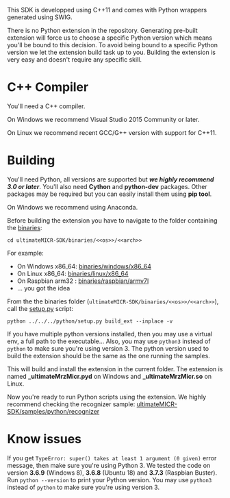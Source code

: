This SDK is developped using C++11 and comes with Python wrappers generated using SWIG.

There is no Python extension in the repository. Generating pre-built extension will force us to choose a specific Python version which means you'll be bound to this decision. 
To avoid being bound to a specific Python version we let the extension build task up to you. Building the extension is very easy and doesn't require any specific skill.

# C++ Compiler #
You'll need a C++ compiler. 

On Windows we recommend Visual Studio 2015 Community or later.

On Linux we recommend recent GCC/G++ version with support for C++11.

# Building #
You'll need Python, all versions are supported but ***we highly recommend 3.0 or later***. You'll also need **Cython** and **python-dev** packages. Other packages may be required but you can easily install them using **pip tool**.

On Windows we recommend using Anaconda.

Before building the extension you have to navigate to the folder containing the [binaries](../binaries):
```
cd ultimateMICR-SDK/binaries/<<os>>/<<arch>>
```
For example:
 - On Windows x86_64: [binaries/windows/x86_64](../binaries/windows/x86_64)
 - On Linux x86_64: [binaries/linux/x86_64](../binaries/linux/x86_64)
 - On Raspbian arm32 : [binaries/raspbian/armv7l](../binaries/raspbian/armv7l)
 - ... you got the idea
 
 From the the binaries folder (`ultimateMICR-SDK/binaries/<<os>>/<<arch>>`), call the [setup.py](setup.py) script:
 ```
 python ../../../python/setup.py build_ext --inplace -v
 ```
 If you have multiple python versions installed, then you may use a virtual env, a full path to the executable... Also, you may use `python3` instead of `python` to make sure you're using version 3. The python version used to build the extension should be the same as the one running the samples.
 
 This will build and install the extension in the current folder. The extension is named **_ultimateMrzMicr.pyd** on Windows and **_ultimateMrzMicr.so** on Linux.
 
 Now you're ready to run Python scripts using the extension. We highly recommend checking the recognizer sample: [ultimateMICR-SDK/samples/python/recognizer](../samples/python/recognizer)
 
 # Know issues #
 If you get `TypeError: super() takes at least 1 argument (0 given)` error message, then make sure you're using Python 3. We tested the code on version **3.6.9** (Windows 8), **3.6.8** (Ubuntu 18) and **3.7.3** (Raspbian Buster). Run `python --version` to print your Python version. You may use `python3` instead of `python` to make sure you're using version 3.
